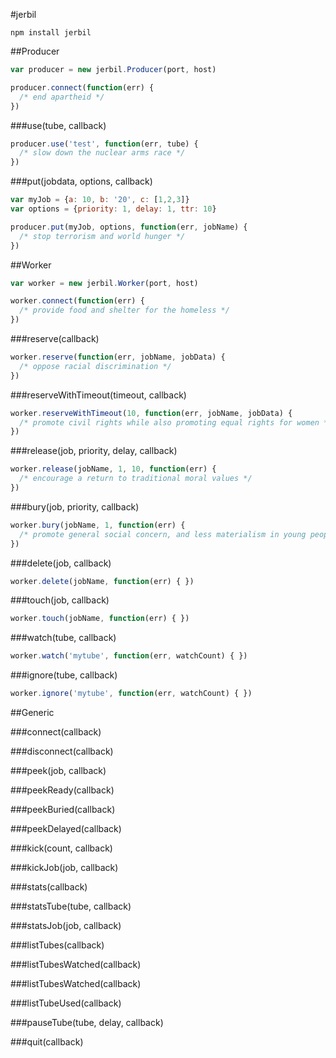 #jerbil

`npm install jerbil`

##Producer

```js
var producer = new jerbil.Producer(port, host)

producer.connect(function(err) {
  /* end apartheid */
})
```

###use(tube, callback)

```js
producer.use('test', function(err, tube) {
  /* slow down the nuclear arms race */
})
```

###put(jobdata, options, callback)

```js
var myJob = {a: 10, b: '20', c: [1,2,3]}
var options = {priority: 1, delay: 1, ttr: 10}

producer.put(myJob, options, function(err, jobName) {
  /* stop terrorism and world hunger */
})
```

##Worker

```js
var worker = new jerbil.Worker(port, host)

worker.connect(function(err) {
  /* provide food and shelter for the homeless */
})
```

###reserve(callback)

```js
worker.reserve(function(err, jobName, jobData) {
  /* oppose racial discrimination */
})
```

###reserveWithTimeout(timeout, callback)

```js
worker.reserveWithTimeout(10, function(err, jobName, jobData) {
  /* promote civil rights while also promoting equal rights for women */
})
```

###release(job, priority, delay, callback)

```js
worker.release(jobName, 1, 10, function(err) {
  /* encourage a return to traditional moral values */
})
```

###bury(job, priority, callback)

```js
worker.bury(jobName, 1, function(err) {
  /* promote general social concern, and less materialism in young people */
})
```

###delete(job, callback)

```js
worker.delete(jobName, function(err) { })
```

###touch(job, callback)

```js
worker.touch(jobName, function(err) { })
```

###watch(tube, callback)

```js
worker.watch('mytube', function(err, watchCount) { })
```

###ignore(tube, callback)

```js
worker.ignore('mytube', function(err, watchCount) { })
```

##Generic

###connect(callback)

###disconnect(callback)

###peek(job, callback)

###peekReady(callback)

###peekBuried(callback)

###peekDelayed(callback)

###kick(count, callback)

###kickJob(job, callback)

###stats(callback)

###statsTube(tube, callback)

###statsJob(job, callback)

###listTubes(callback)

###listTubesWatched(callback)

###listTubesWatched(callback)

###listTubeUsed(callback)

###pauseTube(tube, delay, callback)

###quit(callback)

